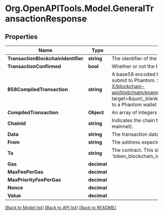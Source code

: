 
# Org.OpenAPITools.Model.GeneralTransactionResponse

## Properties

Name | Type | Description | Notes
------------ | ------------- | ------------- | -------------
**TransactionBlockchainIdentifier** | **string** | The identifier of the transaction | [optional] 
**TransactionConfirmed** | **bool** | Whether or not the transaction was confirmed | [optional] 
**B58CompiledTransaction** | **string** | A base58 encoded byte array in string representation. Really easy to submit to Phantom. See &lt;a href&#x3D;\&quot;https://github.com/BL0CK-X/blockchain-api/blob/main/examples/tutorials/phantom_tutorials/transfer_solana.html\&quot; target&#x3D;\&quot;_blank\&quot;&gt;here&lt;/a&gt; for an example on how to submit it to a Phantom wallet for signing. | [optional] 
**CompiledTransaction** | **Object** | An array of integers representing the bytes of the transaction | [optional] 
**ChainId** | **string** | Indicates the chain that the transaction was compiled for (e.g., ropsten or mainnet).  | [optional] 
**Data** | **string** | The transaction data  | [optional] 
**From** | **string** | The address expected to sign and submit the transaction  | [optional] 
**To** | **string** | The contract. This should match your provided value for &#x60;token_blockchain_identifier&#x60;.  | [optional] 
**Gas** | **decimal** |  | [optional] 
**MaxFeePerGas** | **decimal** |  | [optional] 
**MaxPriorityFeePerGas** | **decimal** |  | [optional] 
**Nonce** | **decimal** |  | [optional] 
**Value** | **decimal** |  | [optional] 

[[Back to Model list]](../README.md#documentation-for-models)
[[Back to API list]](../README.md#documentation-for-api-endpoints)
[[Back to README]](../README.md)

